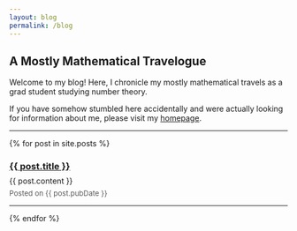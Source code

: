 ```yaml
---
layout: blog
permalink: /blog
---
```


## A Mostly Mathematical Travelogue

Welcome to my blog!  Here, I chronicle my mostly mathematical travels as a grad student studying number theory.  

If you have somehow stumbled here accidentally and were actually looking for information about me, please visit my [homepage](https://zporat.github.io). 

---

{% for post in site.posts %}

<style>
    h3 + p {
        line-height: 0px;
        margin-top: 0px;
        padding-top: 0px;
    }
</style>

<h3><a href="{{ post.url }}">{{ post.title }}</a></h3> 

<p> {{ post.content }} </p>

<p style="color: #595959; font-size:13px"> Posted on {{ post.pubDate }} </p>   

---
{% endfor %}

